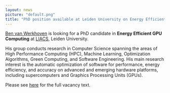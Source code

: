 ```yaml
---
layout: news
picture: "default.png"
title: "PhD position available at Leiden University on Energy Efficient GPU Computing"
---
```


[Ben van Werkhoven](https://www.universiteitleiden.nl/en/staffmembers/ben-van-werkhoven#tab-1) is looking for a PhD candidate in __Energy Efficient GPU Computing__ at [LIACS](https://liacs.leidenuniv.nl/), Leiden University. 

His group conducts research in Computer Science spanning the areas of High Performance Computing (HPC), Machine Learning, Optimization Algorithms, Green Computing, and Software Engineering. His main research interest is the automatic optimization of software for performance, energy efficiency, and accuracy on advanced and emerging hardware platforms, including supercomputers and Graphics Processing Units (GPUs).

Please see [here](https://www.universiteitleiden.nl/en/vacancies/2024/q1/24-06414502phd-candidate-energy-efficient-gpu-computing) for the full vacancy text.
